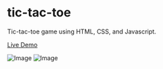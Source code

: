 # tic-tac-toe
Tic-tac-toe game using HTML, CSS, and Javascript.

[Live Demo](https://codepen.io/darush/full/RZozYr/)

![Image](../master/images/screenshot1.png)
![Image](../master/images/screenshot2.png)
